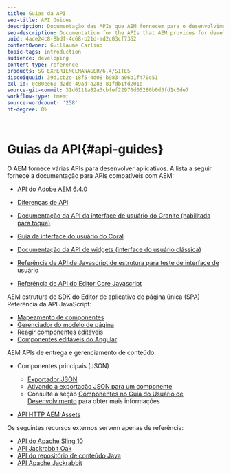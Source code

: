 ```yaml
---
title: Guias da API
seo-title: API Guides
description: Documentação das APIs que AEM fornecem para o desenvolvimento de aplicativos
seo-description: Documentation for the APIs that AEM provides for developing applications
uuid: 4ace24c8-8bdf-4c68-b21d-ad2c03cf7362
contentOwner: Guillaume Carlino
topic-tags: introduction
audience: developing
content-type: reference
products: SG_EXPERIENCEMANAGER/6.4/SITES
discoiquuid: 39d1cb2e-18f5-4d08-b983-a06b1f470c51
exl-id: 0c80ee60-d2dd-49ad-a283-81fdb1fd201e
source-git-commit: 31d6111a82a3cbfef22970d05280b0d3fd1c0de7
workflow-type: tm+mt
source-wordcount: '258'
ht-degree: 8%

---
```


# Guias da API{#api-guides}

O AEM fornece várias APIs para desenvolver aplicativos. A lista a seguir fornece a documentação para APIs compatíveis com AEM:

* [API do Adobe AEM 6.4.0](https://helpx.adobe.com/experience-manager/6-4/sites/developing/using/reference-materials/javadoc/index.html)

* [Diferenças de API](https://helpx.adobe.com/experience-manager/6-4/sites/developing/using/reference-materials/diff-previous/changes.html)

* [Documentação da API da interface de usuário do Granite (habilitada para toque)](https://helpx.adobe.com/experience-manager/6-4/sites/developing/using/reference-materials/granite-ui/api/index.html)

* [Guia da interface do usuário do Coral](https://helpx.adobe.com/br/experience-manager/6-4/sites/developing/using/reference-materials/coral-ui/coralui3/index.html)

* [Documentação da API de widgets (interface do usuário clássica)](https://helpx.adobe.com/experience-manager/6-4/sites/developing/using/reference-materials/widgets-api/index.html)

* [Referência de API de Javascript de estrutura para teste de interface de usuário](https://helpx.adobe.com/experience-manager/6-4/sites/developing/using/reference-materials/test-api/index.html)

* [Referência de API do Editor Core Javascript](https://helpx.adobe.com/experience-manager/6-4/sites/developing/using/reference-materials/jsdoc/ui-touch/editor-core/index.html)

AEM estrutura de SDK do Editor de aplicativo de página única (SPA) Referência da API JavaScript:

* [Mapeamento de componentes](https://www.npmjs.com/package/@adobe/aem-spa-component-mapping)
* [Gerenciador do modelo de página](https://www.npmjs.com/package/@adobe/aem-spa-page-model-manager)
* [Reagir componentes editáveis](https://www.npmjs.com/package/@adobe/aem-react-editable-components)
* [Componentes editáveis do Angular](https://www.npmjs.com/package/@adobe/aem-angular-editable-components)

AEM APIs de entrega e gerenciamento de conteúdo:

* Componentes principais (JSON)

   * [Exportador JSON](/help/sites-developing/json-exporter.md)
   * [Ativando a exportação JSON para um componente](/help/sites-developing/json-exporter-components.md)
   * Consulte a seção [Componentes no Guia do Usuário de Desenvolvimento](https://helpx.adobe.com/experience-manager/6-4/sites/developing/user-guide.html?topic=/experience-manager/6-4/sites/developing/morehelp/components.ug.js) para obter mais informações

* [API HTTP AEM Assets](/help/assets/mac-api-assets.md)

Os seguintes recursos externos servem apenas de referência:

* [API do Apache Sling 10](https://sling.apache.org/apidocs/sling10/)
* [API Jackrabbit Oak](https://jackrabbit.apache.org/oak/docs/oak_api/overview.html)
* [API do repositório de conteúdo Java](https://www.adobe.io/experience-manager/reference-materials/spec/javax.jcr/javadocs/jcr-2.0/index.html)
* [API Apache Jackrabbit](https://jackrabbit.apache.org/api)

